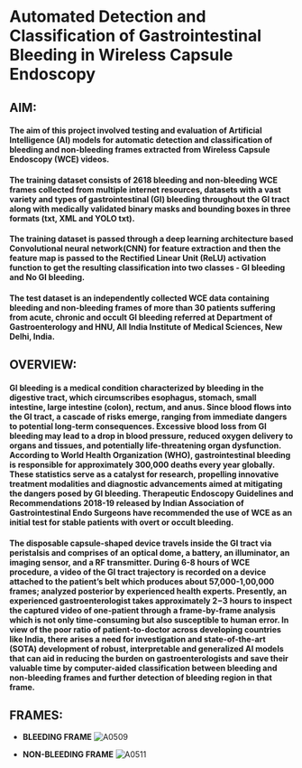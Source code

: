 # Automated Detection and Classification of Gastrointestinal Bleeding in Wireless Capsule Endoscopy                    

## AIM: 

#### The aim of this project involved testing and evaluation of Artificial Intelligence (AI) models for automatic detection and classification of bleeding and non-bleeding frames extracted from **Wireless Capsule Endoscopy (WCE)** videos. 

#### The training dataset consists of 2618 bleeding and non-bleeding WCE frames collected from multiple internet resources, datasets with a vast variety and types of gastrointestinal (GI) bleeding throughout the GI tract along with medically validated binary masks and bounding boxes in three formats (txt, XML and YOLO txt).

#### The training dataset is passed through a deep learning architecture based **Convolutional neural network(CNN)** for feature extraction and then the feature map is passed to the **Rectified Linear Unit (ReLU)** activation function to get the resulting classification into two classes - **GI bleeding** and **No GI bleeding**.

#### The test dataset is an independently collected WCE data containing bleeding and non-bleeding frames of more than 30 patients suffering from acute, chronic and occult GI bleeding referred at **Department of Gastroenterology and HNU, All India Institute of Medical Sciences**, New Delhi, India.

## OVERVIEW:

#### GI bleeding is a medical condition characterized by bleeding in the digestive tract, which circumscribes esophagus, stomach, small intestine, large intestine (colon), rectum, and anus. Since blood flows into the GI tract, a cascade of risks emerge, ranging from immediate dangers to potential long-term consequences. Excessive blood loss from GI bleeding may lead to a drop in blood pressure, reduced oxygen delivery to organs and tissues, and potentially life-threatening organ dysfunction. According to World Health Organization (WHO), gastrointestinal bleeding is responsible for approximately 300,000 deaths every year globally. These statistics serve as a catalyst for research, propelling innovative treatment modalities and diagnostic advancements aimed at mitigating the dangers posed by GI bleeding. Therapeutic Endoscopy Guidelines and Recommendations 2018-19 released by Indian Association of Gastrointestinal Endo Surgeons have recommended the use of WCE as an initial test for stable patients with overt or occult bleeding. 
#### The disposable capsule-shaped device travels inside the GI tract via peristalsis and comprises of an optical dome, a battery, an illuminator, an imaging sensor, and a RF transmitter. During 6-8 hours of WCE procedure, a video of the GI tract trajectory is recorded on a device attached to the patient’s belt which produces about 57,000-1,00,000 frames; analyzed posterior by experienced health experts. Presently, an experienced gastroenterologist takes approximately 2−3 hours to inspect the captured video of one-patient through a frame-by-frame analysis which is not only time-consuming but also susceptible to human error. In view of the poor ratio of patient-to-doctor across developing countries like India, there arises a need for investigation and state-of-the-art (SOTA) development of robust, interpretable and generalized AI models that can aid in reducing the burden on gastroenterologists and save their valuable time by computer-aided classification between bleeding and non-bleeding frames and further detection of bleeding region in that frame.

## FRAMES:

* **BLEEDING FRAME**
![A0509](https://github.com/twishackaul/Gastrointestinal-Bleeding-Classifier/assets/107127632/bd473890-8f6f-4d3c-9bf9-c5651dbdcda1)

* **NON-BLEEDING FRAME**
![A0511](https://github.com/twishackaul/Gastrointestinal-Bleeding-Classifier/assets/107127632/65ec2d07-d9c6-4043-ba4f-fd4bf3e53a52)




  
